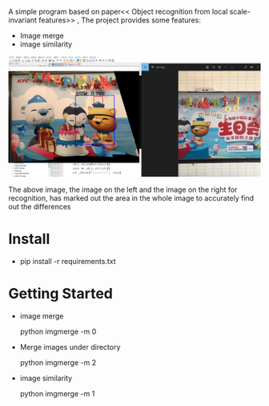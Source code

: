 A simple program based on  paper<< Object recognition from local scale-invariant features>> , The project provides some features:
* Image merge 
* image similarity 

![](https://github.com/qjchen1972/image-merge/blob/main/img/sim.png)

The above image, the image on the left and the image on the right for recognition, has marked out the area in the whole image to accurately find out the differences

Install
===
* pip install -r requirements.txt

Getting Started
====
* image merge
  
  python imgmerge -m 0
  
* Merge images under directory
  
  python imgmerge -m 2
  
* image  similarity  
  
  python imgmerge -m 1
